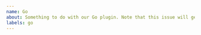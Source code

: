 ```yaml
---
name: Go 
about: Something to do with our Go plugin. Note that this issue will get transferred over to `lando/go`
labels: go
---
```

